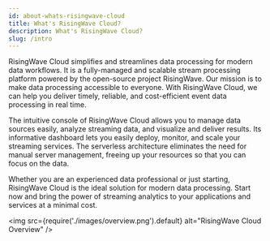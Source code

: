 ```yaml
---
id: about-whats-risingwave-cloud
title: What's RisingWave Cloud?
description: What's RisingWave Cloud?
slug: /intro
---
```


RisingWave Cloud simplifies and streamlines data processing for modern data workflows. It is a fully-managed and scalable stream processing platform powered by the open-source project RisingWave. Our mission is to make data processing accessible to everyone. With RisingWave Cloud, we can help you deliver timely, reliable, and cost-efficient event data processing in real time.

The intuitive console of RisingWave Cloud allows you to manage data sources easily, analyze streaming data, and visualize and deliver results. Its informative dashboard lets you easily deploy, monitor, and scale your streaming services. The serverless architecture eliminates the need for manual server management, freeing up your resources so that you can focus on the data.

Whether you are an experienced data professional or just starting, RisingWave Cloud is the ideal solution for modern data processing. Start now and bring the power of streaming analytics to your applications and services at a minimal cost.

<rollButton text="Quick start" cloud="quickstart" block/>
<p></p>

<img
  src={require('./images/overview.png').default}
  alt="RisingWave Cloud Overview"
/>